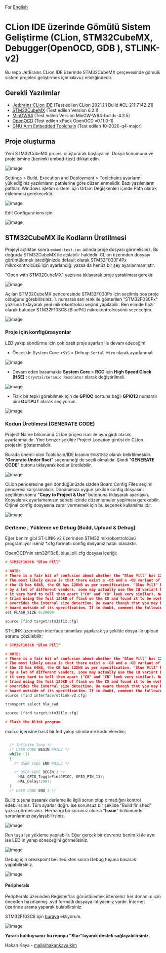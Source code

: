 For [English](README.md)

# CLion IDE üzerinde Gömülü Sistem Geliştirme (CLion, STM32CubeMX, Debugger(OpenOCD, GDB ), STLINK-v2)

Bu repo JetBrains CLion IDE üzerinde STM32CubeMX çerçevesinde gömülü sistem 
projeleri geliştirmek için kılavuz niteliğindedir.


## Gerekli Yazılımlar
- [Jetbrains CLion IDE](https://www.jetbrains.com/) (Test edilen CLion 2021.1.1 Build #CL-211.7142.21)
- [STM32CubeMX](https://www.st.com/en/development-tools/stm32cubemx.html?sc=stm32cubemx) (Test edilen Version 6.2.1)
- [MinGW64](http://mingw-w64.org/) (Test edilen Version MinGW-W64-builds-4.3.5)
- [OpenOCD](http://openocd.org/) (Test edilen xPack OpenOCD v0.11.0-1)
- [GNU Arm Embedded Toolchain](https://developer.arm.com/tools-and-software/open-source-software/developer-tools/gnu-toolchain/gnu-rm/downloads) (Test edilen 10-2020-q4-major)


## Proje oluşturma

Yeni STM32CubeMX projesi oluşturarak başlayalım. Dosya konumuna ve proje ismine (benimki embed-test) dikkat edin.

![image](docs/imgs/project1.PNG)

Settings > Build, Execution and Deployment > Toolchains ayarlarını yüklediğiniz yazılımların pathlerine göre düzenlenmelidir.
Bazı yazılımların pathları Windows işletim sistemi için Ortam Değişkenleri içinde Path olarak eklenmesi gerekecektir.

![image](docs/imgs/toolchains.PNG)

Edit Configurations için

![image](docs/imgs/run-edit-conf.PNG)

## STM32CubeMX ile Kodların Üretilmesi

Projeyi açtıktan sonra ``embed-test.ioc`` adında proje dosyası görmelisiniz. 
Bu doğruda STM32CubeMX ile açılabilir haldedir. 
CLion üzerinden dosyayı görüntülemek istediğinizde default olarak STM32F030F4Px mikrokontrolcüsü
için ayarlandığı yazsa da henüz bir şey ayarlanmamıştır.

"Open with STM32CubeMX" yazısına tıklayarak proje yaratılması gerekir.

![image](docs/imgs/project2.PNG)

Açılan STM32CubeMX penceresinde STM32F030Px için seçilmiş boş proje olduğunu görebilirsiniz. 1. numaralı sarı renk ile gösterilen "STM32F030Px" yazısına tıklayarak yeni mikrokontrolcü seçimi yapılabilir.
Ben elimde hazır olarak bulunan STM32F103C8 (BluePill) mikrokontrolcüsünü seçeceğim. 


![image](docs/imgs/project3.PNG)

### Proje için konfigürasyonlar

LED yakıp söndürme için çok basit proje ayarları ile devam edeceğim.

- Öncelikle System Core >```SYS``` > Debug: ``Serial Wire`` olarak ayarlanmalı.

![image](docs/imgs/project4.PNG)

- Devam eden basamakta **System Core** > **RCC** için **High Speed Clock (HSE) :** ``Crystal/Ceramic Resonator`` olarak değiştirilmeli.

![image](docs/imgs/project5.PNG)

- Fizik bir tepki görebilmek için de **GPIOC** portuna bağlı **GPIO13** numaralı pini **OUTPUT** olarak seçiyorum.

![image](docs/imgs/project6.PNG)

### Kodun Üretilmesi (GENERATE CODE)

Project Name bölümünü CLion projesi ismi ile aynı girdi olarak ayarlanmalıdır.
Yine benzer şekilde Project Location girdisi de CLion projesini göstermelidir.

Burada önemli olan Toolchain/IDE kısmını ```SW4STM32``` olarak belirtilmesidir. "**Generate Under Root**" seçeneneği de seçili olmalıdır.
Şimdi "**GENERATE CODE**" butonu tıklayarak kodlar üretilebilir.

![image](docs/imgs/project7.PNG)

CLion penceresine geri döndüğünüzde sizden Board Config Files seçimi penceresi karşılamalıdır. 
Donanımıza uygun şekilde config dosyasını seçtikten sonra "**Copy to Project & Use**" butonuna tıklayarak ayarlayın.
Kopyalarak ayarlamamızın sebebi içinde düzenlemeler yapılması gerekebilir. Orjinal config dosyasına zarar vermemek için 
bu seçenek kullanılmalıdır.

![image](docs/imgs/project8.PNG)

### Derleme , Yükleme ve Debug (Build, Upload & Debug)

Eğer benim gibi ST-LINK-v2 üzerinden STM32 mikrokontrolcüsü programlıyor iseniz *.cfg formatlı config dosyanız hatalı olacaktır.

OpenOCD'nin stm32f10c8_blue_pill.cfg dosyası içeriği;
````c
# STM32F103C8 "Blue Pill"

# NOTE:
# There is a fair bit of confusion about whether the "Blue Pill" has 128kB or 64kB flash size.
# The most likely cause is that there exist a -C8 and a -CB variant of the STM32F103, where
# the C8 has 64kB, the CB has 128kB as per specification. "Blue Pill" boards are manufactured
# by a lot of different vendors, some may actually use the CB variant but from a cursory look
# it very hard to tell them apart ("C8" and "CB" look very similar). Nevertheless, people have
# tried using the full 128kB of flash on the C8 and found it to be working. Hence this board file
# overrides the internal size detection. Be aware though that you may be using you particular
# board outside of its specification. If in doubt, comment the following line.
set FLASH_SIZE 0x20000

source [find target/stm32f1x.cfg]
````
 ST-LINK üzerinden interface tanımlası yapılarak şu şekilde dosya ile upload sorunu çözülebilir;
````c
# STM32F103C8 "Blue Pill"

# NOTE:
# There is a fair bit of confusion about whether the "Blue Pill" has 128kB or 64kB flash size.
# The most likely cause is that there exist a -C8 and a -CB variant of the STM32F103, where
# the C8 has 64kB, the CB has 128kB as per specification. "Blue Pill" boards are manufactured
# by a lot of different vendors, some may actually use the CB variant but from a cursory look
# it very hard to tell them apart ("C8" and "CB" look very similar). Nevertheless, people have
# tried using the full 128kB of flash on the C8 and found it to be working. Hence this board file
# overrides the internal size detection. Be aware though that you may be using you particular
# board outside of its specification. If in doubt, comment the following line.
source [find interface/stlink-v2.cfg]

transport select hla_swd

source [find target/stm32f1x.cfg]

# Flash the blink program

````
main.c içerisine basit bir led yakıp söndürme kodu ekledim;

````c++

  /* Infinite loop */
  /* USER CODE BEGIN WHILE */
  while (1)
  {
    /* USER CODE END WHILE */

    /* USER CODE BEGIN 3 */
      HAL_GPIO_TogglePin(GPIOC, GPIO_PIN_13);
      HAL_Delay(200);
  }
  /* USER CODE END 3 */


````

Build tuşuna basarak derleme ile ilgili sorun olup olmadığını kontrol edebilirsiniz. Tüm ayarlar doğru ise sorunsuz bir
şekilde "Build finished" yazısı görmelisiniz. Herhangi bir sorunuz olursa "**Issue**" bölümünde sorunlarınızı paylaşabilirsiniz.

![image](docs/imgs/project9.PNG)

Run tuşu işe yükleme yapılabilir. Eğer gerçek bir devreniz benim ki ile aynı ise LED'in yanıp söneceğini görmelisiniz.

![image](docs/imgs/project10.PNG)

Debug için breakpoint belirledikten sonra Debug tuşuna basarak yapabilirsiniz.

![image](docs/imgs/project11.PNG)

#### Peripherals

Peripherals üzerinden Register'ları görüntülemek isterseniz her donanım için önceden hazırlanmış .svd formatlı dosyaya 
ihtiyacınız vardır. İnternet üzerinde arama yaparak bulabilirsiniz.

STM32F103C8 için [buraya](STM32F103.svd) ekliyorum.

![image](docs/gifs/debugger.gif)

**Yararlı bulduysanız bu repoyu "Star"layarak destek sağlayabilirsiniz.**

Hakan Kaya - mail@hakankaya.kim